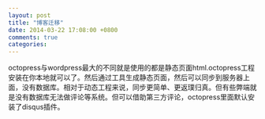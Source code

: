 ```yaml
---
layout: post
title: "博客迁移"
date: 2014-03-22 17:08:00 +0800
comments: true
categories: 
---
```

octopress与wordpress最大的不同就是使用的都是静态页面html.octopress工程安装在你本地就可以了。然后通过工具生成静态页面，然后可以同步到服务器上面，没有数据库。相对于动态工程来说，同步更简单、更返璞归真。但有些弊端就是没有数据库无法做评论等系统。但可以借助第三方评论，octopress里面默认安装了disqus插件。